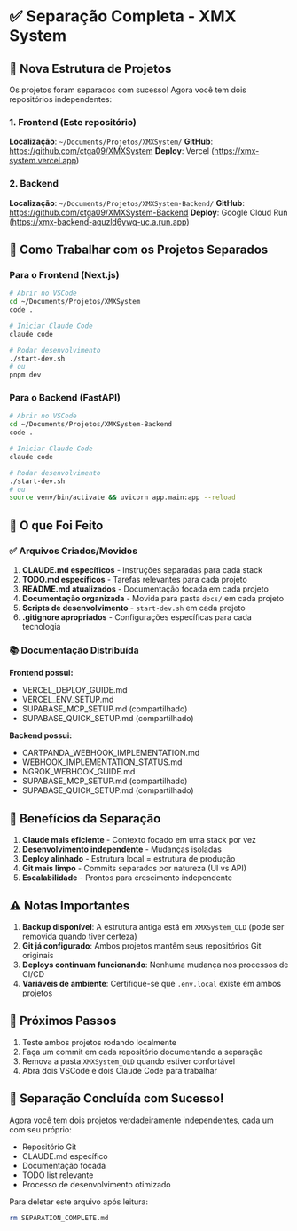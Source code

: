 # ✅ Separação Completa - XMX System

## 📁 Nova Estrutura de Projetos

Os projetos foram separados com sucesso! Agora você tem dois repositórios independentes:

### 1. Frontend (Este repositório)
**Localização**: `~/Documents/Projetos/XMXSystem/`
**GitHub**: https://github.com/ctga09/XMXSystem
**Deploy**: Vercel (https://xmx-system.vercel.app)

### 2. Backend
**Localização**: `~/Documents/Projetos/XMXSystem-Backend/`
**GitHub**: https://github.com/ctga09/XMXSystem-Backend
**Deploy**: Google Cloud Run (https://xmx-backend-aquzld6ywq-uc.a.run.app)

## 🚀 Como Trabalhar com os Projetos Separados

### Para o Frontend (Next.js)
```bash
# Abrir no VSCode
cd ~/Documents/Projetos/XMXSystem
code .

# Iniciar Claude Code
claude code

# Rodar desenvolvimento
./start-dev.sh
# ou
pnpm dev
```

### Para o Backend (FastAPI)
```bash
# Abrir no VSCode
cd ~/Documents/Projetos/XMXSystem-Backend
code .

# Iniciar Claude Code
claude code

# Rodar desenvolvimento
./start-dev.sh
# ou
source venv/bin/activate && uvicorn app.main:app --reload
```

## 📝 O que Foi Feito

### ✅ Arquivos Criados/Movidos
1. **CLAUDE.md específicos** - Instruções separadas para cada stack
2. **TODO.md específicos** - Tarefas relevantes para cada projeto
3. **README.md atualizados** - Documentação focada em cada projeto
4. **Documentação organizada** - Movida para pasta `docs/` em cada projeto
5. **Scripts de desenvolvimento** - `start-dev.sh` em cada projeto
6. **.gitignore apropriados** - Configurações específicas para cada tecnologia

### 📚 Documentação Distribuída

**Frontend possui:**
- VERCEL_DEPLOY_GUIDE.md
- VERCEL_ENV_SETUP.md
- SUPABASE_MCP_SETUP.md (compartilhado)
- SUPABASE_QUICK_SETUP.md (compartilhado)

**Backend possui:**
- CARTPANDA_WEBHOOK_IMPLEMENTATION.md
- WEBHOOK_IMPLEMENTATION_STATUS.md
- NGROK_WEBHOOK_GUIDE.md
- SUPABASE_MCP_SETUP.md (compartilhado)
- SUPABASE_QUICK_SETUP.md (compartilhado)

## 🎯 Benefícios da Separação

1. **Claude mais eficiente** - Contexto focado em uma stack por vez
2. **Desenvolvimento independente** - Mudanças isoladas
3. **Deploy alinhado** - Estrutura local = estrutura de produção
4. **Git mais limpo** - Commits separados por natureza (UI vs API)
5. **Escalabilidade** - Prontos para crescimento independente

## ⚠️ Notas Importantes

1. **Backup disponível**: A estrutura antiga está em `XMXSystem_OLD` (pode ser removida quando tiver certeza)
2. **Git já configurado**: Ambos projetos mantêm seus repositórios Git originais
3. **Deploys continuam funcionando**: Nenhuma mudança nos processos de CI/CD
4. **Variáveis de ambiente**: Certifique-se que `.env.local` existe em ambos projetos

## 🔄 Próximos Passos

1. Teste ambos projetos rodando localmente
2. Faça um commit em cada repositório documentando a separação
3. Remova a pasta `XMXSystem_OLD` quando estiver confortável
4. Abra dois VSCode e dois Claude Code para trabalhar

## 🎉 Separação Concluída com Sucesso!

Agora você tem dois projetos verdadeiramente independentes, cada um com seu próprio:
- Repositório Git
- CLAUDE.md específico
- Documentação focada
- TODO list relevante
- Processo de desenvolvimento otimizado

Para deletar este arquivo após leitura:
```bash
rm SEPARATION_COMPLETE.md
```